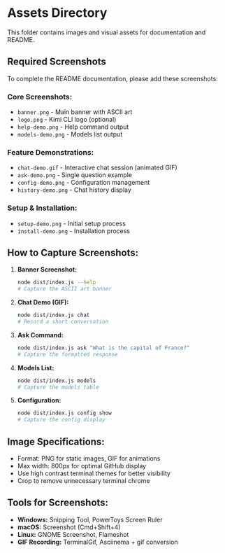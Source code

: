 # Assets Directory

This folder contains images and visual assets for documentation and README.

## Required Screenshots

To complete the README documentation, please add these screenshots:

### Core Screenshots:
- `banner.png` - Main banner with ASCII art
- `logo.png` - Kimi CLI logo (optional)
- `help-demo.png` - Help command output
- `models-demo.png` - Models list output

### Feature Demonstrations:
- `chat-demo.gif` - Interactive chat session (animated GIF)
- `ask-demo.png` - Single question example
- `config-demo.png` - Configuration management
- `history-demo.png` - Chat history display

### Setup & Installation:
- `setup-demo.png` - Initial setup process
- `install-demo.png` - Installation process

## How to Capture Screenshots:

1. **Banner Screenshot:**
   ```bash
   node dist/index.js --help
   # Capture the ASCII art banner
   ```

2. **Chat Demo (GIF):**
   ```bash
   node dist/index.js chat
   # Record a short conversation
   ```

3. **Ask Command:**
   ```bash
   node dist/index.js ask "What is the capital of France?"
   # Capture the formatted response
   ```

4. **Models List:**
   ```bash
   node dist/index.js models
   # Capture the models table
   ```

5. **Configuration:**
   ```bash
   node dist/index.js config show
   # Capture the config display
   ```

## Image Specifications:
- Format: PNG for static images, GIF for animations
- Max width: 800px for optimal GitHub display
- Use high contrast terminal themes for better visibility
- Crop to remove unnecessary terminal chrome

## Tools for Screenshots:
- **Windows:** Snipping Tool, PowerToys Screen Ruler
- **macOS:** Screenshot (Cmd+Shift+4)
- **Linux:** GNOME Screenshot, Flameshot
- **GIF Recording:** TerminalGif, Asciinema + gif conversion

